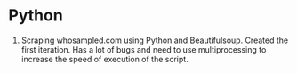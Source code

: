 # Python
1. Scraping whosampled.com using Python and Beautifulsoup. Created the first iteration. Has a lot of bugs and need to use multiprocessing to increase the speed of execution of the script.

